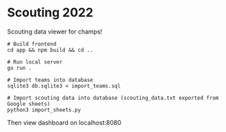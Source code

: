 # Scouting 2022

Scouting data viewer for champs!

```
# Build frontend
cd app && npm build && cd ..

# Run local server
go run .

# Import teams into database
sqlite3 db.sqlite3 < import_teams.sql

# Import scouting data into database (scouting_data.txt exported from Google sheets)
python3 import_sheets.py
```

Then view dashboard on localhost:8080
